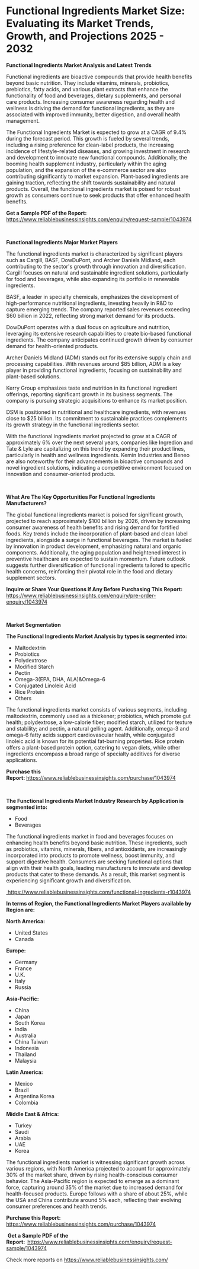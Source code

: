 <p><h1>Functional Ingredients Market Size: Evaluating its Market Trends, Growth, and Projections 2025 - 2032</h1></p><p><strong>Functional Ingredients Market Analysis and Latest Trends</strong></p>
<p><p>Functional ingredients are bioactive compounds that provide health benefits beyond basic nutrition. They include vitamins, minerals, probiotics, prebiotics, fatty acids, and various plant extracts that enhance the functionality of food and beverages, dietary supplements, and personal care products. Increasing consumer awareness regarding health and wellness is driving the demand for functional ingredients, as they are associated with improved immunity, better digestion, and overall health management.</p><p>The Functional Ingredients Market is expected to grow at a CAGR of 9.4% during the forecast period. This growth is fueled by several trends, including a rising preference for clean-label products, the increasing incidence of lifestyle-related diseases, and growing investment in research and development to innovate new functional compounds. Additionally, the booming health supplement industry, particularly within the aging population, and the expansion of the e-commerce sector are also contributing significantly to market expansion. Plant-based ingredients are gaining traction, reflecting the shift towards sustainability and natural products. Overall, the functional ingredients market is poised for robust growth as consumers continue to seek products that offer enhanced health benefits.</p></p>
<p><strong>Get a Sample PDF of the Report:&nbsp;</strong> <a href="https://www.reliablebusinessinsights.com/enquiry/request-sample/1043974?utm_campaign=2032&utm_medium=2&utm_source=Github&utm_content=ia&utm_term=14022025&utm_id=functional-ingredients">https://www.reliablebusinessinsights.com/enquiry/request-sample/1043974</a></p>
<p>&nbsp;</p>
<p><strong>Functional Ingredients Major Market Players</strong></p>
<p><p>The functional ingredients market is characterized by significant players such as Cargill, BASF, DowDuPont, and Archer Daniels Midland, each contributing to the sector's growth through innovation and diversification. Cargill focuses on natural and sustainable ingredient solutions, particularly for food and beverages, while also expanding its portfolio in renewable ingredients.</p><p>BASF, a leader in specialty chemicals, emphasizes the development of high-performance nutritional ingredients, investing heavily in R&D to capture emerging trends. The company reported sales revenues exceeding $60 billion in 2022, reflecting strong market demand for its products.</p><p>DowDuPont operates with a dual focus on agriculture and nutrition, leveraging its extensive research capabilities to create bio-based functional ingredients. The company anticipates continued growth driven by consumer demand for health-oriented products.</p><p>Archer Daniels Midland (ADM) stands out for its extensive supply chain and processing capabilities. With revenues around $85 billion, ADM is a key player in providing functional ingredients, focusing on sustainability and plant-based solutions.</p><p>Kerry Group emphasizes taste and nutrition in its functional ingredient offerings, reporting significant growth in its business segments. The company is pursuing strategic acquisitions to enhance its market position.</p><p>DSM is positioned in nutritional and healthcare ingredients, with revenues close to $25 billion. Its commitment to sustainable practices complements its growth strategy in the functional ingredients sector.</p><p>With the functional ingredients market projected to grow at a CAGR of approximately 6% over the next several years, companies like Ingredion and Tate & Lyle are capitalizing on this trend by expanding their product lines, particularly in health and wellness ingredients. Kemin Industries and Beneo are also noteworthy for their advancements in bioactive compounds and novel ingredient solutions, indicating a competitive environment focused on innovation and consumer-oriented products.</p></p>
<p>&nbsp;</p>
<p><strong>What Are The Key Opportunities For Functional Ingredients Manufacturers?</strong></p>
<p><p>The global functional ingredients market is poised for significant growth, projected to reach approximately $100 billion by 2026, driven by increasing consumer awareness of health benefits and rising demand for fortified foods. Key trends include the incorporation of plant-based and clean label ingredients, alongside a surge in functional beverages. The market is fueled by innovation in product development, emphasizing natural and organic components. Additionally, the aging population and heightened interest in preventive healthcare are expected to sustain momentum. Future outlook suggests further diversification of functional ingredients tailored to specific health concerns, reinforcing their pivotal role in the food and dietary supplement sectors.</p></p>
<p><strong>Inquire or Share Your Questions If Any Before Purchasing This Report:</strong> <a href="https://www.reliablebusinessinsights.com/enquiry/pre-order-enquiry/1043974?utm_campaign=2032&utm_medium=2&utm_source=Github&utm_content=ia&utm_term=14022025&utm_id=functional-ingredients">https://www.reliablebusinessinsights.com/enquiry/pre-order-enquiry/1043974</a></p>
<p>&nbsp;</p>
<p><strong>Market Segmentation</strong></p>
<p><strong>The Functional Ingredients Market Analysis by types is segmented into:</strong></p>
<p><ul><li>Maltodextrin</li><li>Probiotics</li><li>Polydextrose</li><li>Modified Starch</li><li>Pectin</li><li>Omega-3(EPA, DHA, ALA)&Omega-6</li><li>Conjugated Linoleic Acid</li><li>Rice Protein</li><li>Others</li></ul></p>
<p><p>The functional ingredients market consists of various segments, including maltodextrin, commonly used as a thickener; probiotics, which promote gut health; polydextrose, a low-calorie fiber; modified starch, utilized for texture and stability; and pectin, a natural gelling agent. Additionally, omega-3 and omega-6 fatty acids support cardiovascular health, while conjugated linoleic acid is known for its potential fat-burning properties. Rice protein offers a plant-based protein option, catering to vegan diets, while other ingredients encompass a broad range of specialty additives for diverse applications.</p></p>
<p><strong>Purchase this Report:&nbsp;</strong><a href="https://www.reliablebusinessinsights.com/purchase/1043974?utm_campaign=2032&utm_medium=2&utm_source=Github&utm_content=ia&utm_term=14022025&utm_id=functional-ingredients">https://www.reliablebusinessinsights.com/purchase/1043974</a></p>
<p>&nbsp;</p>
<p><strong>The Functional Ingredients Market Industry Research by Application is segmented into:</strong></p>
<p><ul><li>Food</li><li>Beverages</li></ul></p>
<p><p>The functional ingredients market in food and beverages focuses on enhancing health benefits beyond basic nutrition. These ingredients, such as probiotics, vitamins, minerals, fibers, and antioxidants, are increasingly incorporated into products to promote wellness, boost immunity, and support digestive health. Consumers are seeking functional options that align with their health goals, leading manufacturers to innovate and develop products that cater to these demands. As a result, this market segment is experiencing significant growth and diversification.</p></p>
<p><a href="https://www.reliablebusinessinsights.com/functional-ingredients-r1043974?utm_campaign=2032&utm_medium=2&utm_source=Github&utm_content=ia&utm_term=14022025&utm_id=functional-ingredients">&nbsp;https://www.reliablebusinessinsights.com/functional-ingredients-r1043974</a></p>
<p><strong>In terms of Region, the Functional Ingredients Market Players available by Region are:</strong></p>
<p>
    <p> <strong> North America: </strong>
        <ul>
            <li>United States</li>
            <li>Canada</li>
        </ul>
        </p> 
    <p> <strong> Europe: </strong>
        <ul>
            <li>Germany</li>
            <li>France</li>
            <li>U.K.</li>
            <li>Italy</li>
            <li>Russia</li>
        </ul>
        </p> 
    <p> <strong> Asia-Pacific: </strong>
        <ul>
            <li>China</li>
            <li>Japan</li>
            <li>South Korea</li>
            <li>India</li>
            <li>Australia</li>
            <li>China Taiwan</li>
            <li>Indonesia</li>
            <li>Thailand</li>
            <li>Malaysia</li>
        </ul>
        </p> 
    <p> <strong> Latin America: </strong>
        <ul>
            <li>Mexico</li>
            <li>Brazil</li>
            <li>Argentina Korea</li>
            <li>Colombia</li>
        </ul>
        </p> 
    <p> <strong> Middle East & Africa: </strong>
        <ul>
            <li>Turkey</li>
            <li>Saudi</li>
            <li>Arabia</li>
            <li>UAE</li>
            <li>Korea</li>
        </ul>
    </p>
    </p>
<p><p>The functional ingredients market is witnessing significant growth across various regions, with North America projected to account for approximately 30% of the market share, driven by rising health-conscious consumer behavior. The Asia-Pacific region is expected to emerge as a dominant force, capturing around 35% of the market due to increased demand for health-focused products. Europe follows with a share of about 25%, while the USA and China contribute around 5% each, reflecting their evolving consumer preferences and health trends.</p></p>
<p><strong>Purchase this Report: </strong><a href="https://www.reliablebusinessinsights.com/purchase/1043974?utm_campaign=2032&utm_medium=2&utm_source=Github&utm_content=ia&utm_term=14022025&utm_id=functional-ingredients">https://www.reliablebusinessinsights.com/purchase/1043974</a></p>
<p>&nbsp;<strong>Get a Sample PDF of the Report:&nbsp;&nbsp;</strong><a href="https://www.reliablebusinessinsights.com/enquiry/request-sample/1043974?utm_campaign=2032&utm_medium=2&utm_source=Github&utm_content=ia&utm_term=14022025&utm_id=functional-ingredients">https://www.reliablebusinessinsights.com/enquiry/request-sample/1043974</a></p>
<p><strong></strong></p>
<p>Check more reports on <a href="https://www.reliablebusinessinsights.com/?utm_campaign=2032&utm_medium=2&utm_source=Github&utm_content=ia&utm_term=14022025&utm_id=functional-ingredients">https://www.reliablebusinessinsights.com/</a></p>